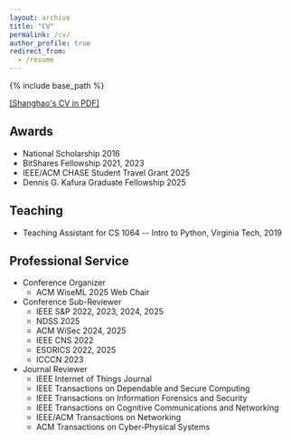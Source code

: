 ```yaml
---
layout: archive
title: "CV"
permalink: /cv/
author_profile: true
redirect_from:
  - /resume
---
```


{% include base_path %}

[[Shanghao's CV in PDF]](https://shishishi123.github.io/files/Shanghao_CV_Academic.pdf)

## Awards
- National Scholarship 2016
- BitShares Fellowship 2021, 2023
- IEEE/ACM CHASE Student Travel Grant 2025
- Dennis G. Kafura Graduate Fellowship 2025

## Teaching
- Teaching Assistant for CS 1064 -- Intro to Python, Virginia Tech, 2019

## Professional Service
- Conference Organizer
  * ACM WiseML 2025 Web Chair
- Conference Sub-Reviewer
  * IEEE S&P 2022, 2023, 2024, 2025
  * NDSS 2025
  * ACM WiSec 2024, 2025 
  * IEEE CNS 2022
  * ESORICS 2022, 2025
  * ICCCN 2023
- Journal Reviewer
  * IEEE Internet of Things Journal
  * IEEE Transactions on Dependable and Secure Computing
  * IEEE Transactions on Information Forensics and Security
  * IEEE Transactions on Cognitive Communications and Networking
  * IEEE/ACM Transactions on Networking
  * ACM Transactions on Cyber-Physical Systems

